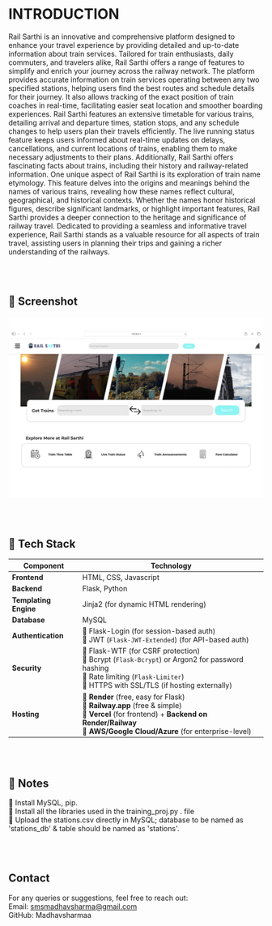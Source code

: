 # INTRODUCTION
Rail Sarthi is an innovative and comprehensive platform designed to enhance your travel experience by providing detailed and up-to-date information about train services. Tailored for train enthusiasts, daily commuters, and travelers alike, Rail Sarthi offers a range of features to simplify and enrich your journey across the railway network. The platform provides accurate information on train services operating between any two specified stations, helping users find the best routes and schedule details for their journey. It also allows tracking of the exact position of train coaches in real-time, facilitating easier seat location and smoother boarding experiences.
Rail Sarthi features an extensive timetable for various trains, detailing arrival and departure times, station stops, and any schedule changes to help users plan their travels efficiently. The live running status feature keeps users informed about real-time updates on delays, cancellations, and current locations of trains, enabling them to make necessary adjustments to their plans. Additionally, Rail Sarthi offers fascinating facts about trains, including their history and railway-related information. 
One unique aspect of Rail Sarthi is its exploration of train name etymology. This feature delves into the origins and meanings behind the names of various trains, revealing how these names reflect cultural, geographical, and historical contexts. Whether the names honor historical figures, describe significant landmarks, or highlight important features, Rail Sarthi provides a deeper connection to the heritage and significance of railway travel. 
Dedicated to providing a seamless and informative travel experience, Rail Sarthi stands as a valuable resource for all aspects of train travel, assisting users in planning their trips and gaining a richer understanding of the railways.

<br>
<br>

## 📸 Screenshot
![Screenshot](jjj.png)

<br>
<br>

## 🚀 Tech Stack

| **Component**       | **Technology** |
|---------------------|---------------|
| **Frontend**       | HTML, CSS, Javascript |
| **Backend**        | Flask, Python |
| **Templating Engine** | Jinja2 (for dynamic HTML rendering) |
| **Database**       | MySQL |
| **Authentication** | 🔹 Flask-Login (for session-based auth) <br> 🔹 JWT (`Flask-JWT-Extended`) (for API-based auth) |
| **Security**       | 🔹 Flask-WTF (for CSRF protection) <br> 🔹 Bcrypt (`Flask-Bcrypt`) or Argon2 for password hashing <br> 🔹 Rate limiting (`Flask-Limiter`) <br> 🔹 HTTPS with SSL/TLS (if hosting externally) |
| **Hosting**        | 🔹 **Render** (free, easy for Flask) <br> 🔹 **Railway.app** (free & simple) <br> 🔹 **Vercel** (for frontend) + **Backend on Render/Railway** <br> 🔹 **AWS/Google Cloud/Azure** (for enterprise-level) |

<br>
<br>

## 📝 Notes
🔹 Install MySQL, pip.<br>
🔹 Install all the libraries used in the training_proj.py . file<br>
🔹 Upload the stations.csv directly in MySQL; database to be named as 'stations_db' & table should be named as 'stations'.

<br>
<br>

## Contact
For any queries or suggestions, feel free to reach out:<br>
Email: smsmadhavsharma@gmail.com<br>
GitHub: Madhavsharmaa



